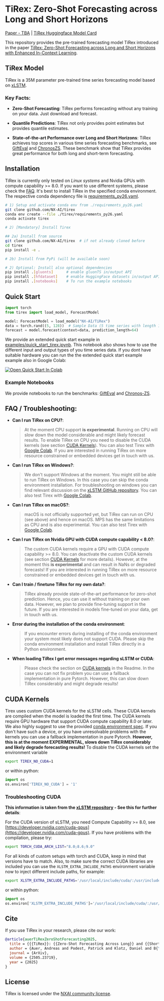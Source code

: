 # TiRex: Zero-Shot Forecasting across Long and Short Horizons

[Paper - TBA]() | [TiRex Huggingface Model Card](https://huggingface.co/NX-AI/TiRex)


This repository provides the pre-trained forecasting model TiRex introduced in the paper
[TiRex: Zero-Shot Forecasting across Long and Short Horizons with Enhanced In-Context Learning]().


## TiRex Model

TiRex is a 35M parameter pre-trained time series forecasting model based on [xLSTM](https://github.com/NX-AI/xlstm).

### Key Facts:

- **Zero-Shot Forecasting**:
  TiRex performs forecasting without any training on your data. Just download and forecast.

- **Quantile Predictions**:
  TiRex not only provides point estimates but provides quantile estimates.

- **State-of-the-art Performance over Long and Short Horizons**:
  TiRex achieves top scores in various time series forecasting benchmarks, see [GiftEval](https://huggingface.co/spaces/Salesforce/GIFT-Eval) and [ChronosZS](https://huggingface.co/spaces/autogluon/fev-leaderboard).
  These benchmark show that TiRex provides great performance for both long and short-term forecasting.

## Installation
TiRex is currently only tested on *Linux systems* and Nvidia GPUs with compute capability >= 8.0.
If you want to use different systems, please check the [FAQ](#faq--troubleshooting).
It's best to install TiRex in the specified conda environment.
The respective conda dependency file is [requirements_py26.yaml](./requirements_py26.yaml).

```sh
# 1) Setup and activate conda env from ./requirements_py26.yaml
git clone github.com/NX-AI/tirex
conda env create --file ./tirex/requirements_py26.yaml
conda activate tirex

# 2) [Mandatory] Install Tirex

## 2a) Install from source
git clone github.com/NX-AI/tirex  # if not already cloned before
cd tirex
pip install -e .

# 2b) Install from PyPi (will be available soon)

# 2) Optional: Install also optional dependencies
pip install .[gluonts]      # enable gluonTS in/output API
pip install .[hfdataset]    # enable HuggingFace datasets in/output API
pip install .[notebooks]    # To run the example notebooks
```


## Quick Start

```python
import torch
from tirex import load_model, ForecastModel

model: ForecastModel = load_model("NX-AI/TiRex")
data = torch.rand((5, 128))  # Sample Data (5 time series with length 128)
forecast = model.forecast(context=data, prediction_length=64)
```

We provide an extended quick start example in [examples/quick_start_tirex.ipynb](./examples/quick_start_tirex.ipynb).
This notebook also shows how to use the different input and output types of you time series data.
If you dont have suitable hardware you can run the the extended quick start example example also in Google Colab:

<a target="_blank" href="https://colab.research.google.com/github/NX-AI/tirex/blob/main/examples/quick_start_tirex.ipynb">
  <img src="https://colab.research.google.com/assets/colab-badge.svg" alt="Open Quick Start In Colab"/>
</a>

###  Example Notebooks

We provide notebooks to run the benchmarks: [GiftEval](./examples/gifteval/gifteval.ipynb) and [Chronos-ZS](./examples/chronos_zs/chronos_zs.ipynb).



## FAQ / Troubleshooting:

- **Can I run TiRex on CPU?**:
  > At the moment CPU support **is experimental**.
  Running on CPU will slow down the model considerable and might likely forecast results.
  To enable TiRex on CPU you need to disable the CUDA kernels (see section [CUDA Kernels](#cuda-kernels)).
  You can also test Tirex with [Google Colab](https://colab.research.google.com/github/NX-AI/tirex/blob/main/examples/quick_start_tirex.ipynb).
  If you are interested in running TiRex on more resource constrained or embedded devices get in touch with us.

- **Can I run TiRex on Windows?**:
  > We don't support Windows at the moment.
  You might still be able to run TiRex on Windows.
  In this case you can skip the conda environment installation.
  For troubleshooting on windows you can find relevant discussion on the [xLSTM GitHub repository](https://github.com/NX-AI/xlstm/issues?q=is%3Aissue%20state%3Aopen%20windows).
  You can also test Tirex with [Google Colab](https://colab.research.google.com/github/NX-AI/tirex/blob/main/examples/quick_start_tirex.ipynb).


- **Can I run TiRex on macOS?**:
  > macOS is not officially supported yet, but TiRex can run on CPU (see above) and hence on macOS.
 MPS has the same limitations as CPU and is also experimental.
  You can also test Tirex with [Google Colab](https://colab.research.google.com/github/NX-AI/tirex/blob/main/examples/quick_start_tirex.ipynb).


- **Can I run TiRex on Nvidia GPU with CUDA compute capability < 8.0?**:
  > The custom CUDA kernels require a GPU with CUDA compute capability >= 8.0.
  You can deactivate the custom CUDA kernels (see section [CUDA Kernels](#cuda-kernels) for more details).
  However, at the moment this **is experimental** and can result in NaNs or degraded forecasts!
  If you are interested in running TiRex on more resource constrained or embedded devices get in touch with us.

- **Can I train / finetune TiRex for my own data?**:
  > TiRex already provide state-of-the-art performance for zero-shot prediction. Hence, you can use it without training on your own data.
  However, we plan to provide fine-tuning support in the future.
  If you are interested in models fine-tuned on your data, get in touch with us.

- **Error during the installation of the conda environment**:
  > If you encounter errors during installing of the conda environment your system most likely does not support CUDA.
  Please skip the conda environment installation and install TiRex directly in a Python environment.

- **When loading TiRex I get error messages regarding sLSTM or CUDA**:
  > Please check the section on [CUDA kernels](#cuda-kernels) in the Readme.
  In the case you can not fix problem you can use a fallback implementation in pure Pytorch.
  However, this can slow down TiRex considerably and might degrade results!



## CUDA Kernels

Tirex uses custom CUDA kernels for the sLSTM cells.
These CUDA kernels are compiled when the model is loaded the first time.
The CUDA kernels require GPU hardware that support CUDA compute capability 8.0 or later.
We also highly suggest to use the provided [conda environment spec](./requirements_py26.yaml).
If you don't have such a device, or you have unresolvable problems with the kernels you can use a fallback implementation in pure Pytorch.
**However, this is at the moment **EXPERIMENTAL**, **slows** down TiRex considerably and likely **degrade forecasting** results!**
To disable the CUDA kernels set the environment variable
```bash
export TIREX_NO_CUDA=1
```
or within python:

```python
import os
os.environ['TIREX_NO_CUDA'] = '1'
```

### Troubleshooting CUDA

**This information is taken from the
[xLSTM repository](https://github.com/NX-AI/xlstm) - See this for further details**:

For the CUDA version of sLSTM, you need Compute Capability >= 8.0, see [https://developer.nvidia.com/cuda-gpus](https://developer.nvidia.com/cuda-gpus). If you have problems with the compilation, please try:
```bash
export TORCH_CUDA_ARCH_LIST="8.0;8.6;9.0"
```

For all kinds of custom setups with torch and CUDA, keep in mind that versions have to match. Also, to make sure the correct CUDA libraries are included you can use the `XLSTM_EXTRA_INCLUDE_PATHS` environment variable now to inject different include paths, for example:

```bash
export XLSTM_EXTRA_INCLUDE_PATHS='/usr/local/include/cuda/:/usr/include/cuda/'
```

or within python:

```python
import os
os.environ['XLSTM_EXTRA_INCLUDE_PATHS']='/usr/local/include/cuda/:/usr/include/cuda/'
```


## Cite

If you use TiRex in your research, please cite our work:

```bibtex
@article{auerTiRexZeroShotForecasting2025,
  title = {{{TiRex}}: {{Zero-Shot Forecasting Across Long}} and {{Short Horizons}} with {{Enhanced In-Context Learning}}},
  author = {Auer, Andreas and Podest, Patrick and Klotz, Daniel and B{\"o}ck, Sebastian and Klambauer, G{\"u}nter and Hochreiter, Sepp},
  journal = {ArXiv},
  volume = {2505.23719},   
  year = {2025}
}
```


## License

TiRex is licensed under the [NXAI community license](./LICENSE).
